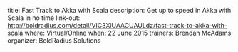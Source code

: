 title: Fast Track to Akka with Scala
description: Get up to speed in Akka with Scala in no time
link-out: http://boldradius.com/detail/VIC3XiUAACUAULdz/fast-track-to-akka-with-scala
where: Virtual/Online
when: 22 June 2015
trainers: Brendan McAdams
organizer: BoldRadius Solutions

